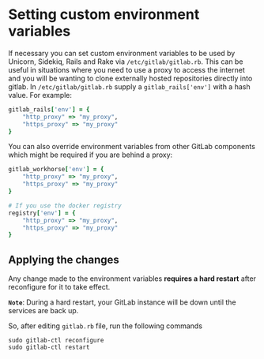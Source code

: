 # Setting custom environment variables

If necessary you can set custom environment variables to be used by Unicorn,
Sidekiq, Rails and Rake via `/etc/gitlab/gitlab.rb`.  This can be useful in
situations where you need to use a proxy to access the internet and you will be
wanting to clone externally hosted repositories directly into gitlab.  In
`/etc/gitlab/gitlab.rb` supply a `gitlab_rails['env']` with a hash value. For
example:

```ruby
gitlab_rails['env'] = {
    "http_proxy" => "my_proxy",
    "https_proxy" => "my_proxy"
}
```

You can also override environment variables from other GitLab components which
might be required if you are behind a proxy:

```ruby
gitlab_workhorse['env'] = {
    "http_proxy" => "my_proxy",
    "https_proxy" => "my_proxy"
}

# If you use the docker registry
registry['env'] = {
    "http_proxy" => "my_proxy",
    "https_proxy" => "my_proxy"
}
```

## Applying the changes

Any change made to the environment variables **requires a hard restart** after
reconfigure for it to take effect.

**`Note`**: During a hard restart, your GitLab instance will be down until the
services are back up.

So, after editing `gitlab.rb` file, run the following commands

```shell
sudo gitlab-ctl reconfigure
sudo gitlab-ctl restart
```

